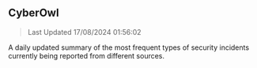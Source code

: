## CyberOwl 
> Last Updated 17/08/2024 01:56:02 


A daily updated summary of the most frequent types of security incidents currently being reported from different sources.

